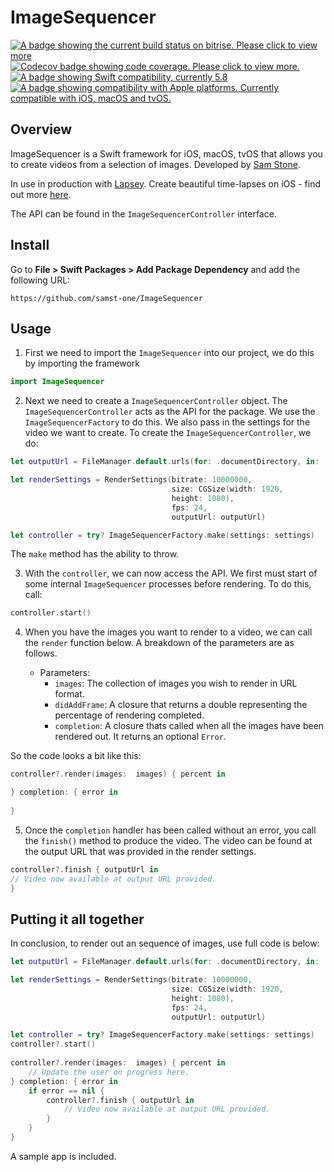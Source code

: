 # ImageSequencer

[![A badge showing the current build status on bitrise. Please click to view more](https://app.bitrise.io/app/4e19a931-761f-4f2b-b360-dcf083ca551c/status.svg?token=zr81eI66uU886cB4Sn-1PQ&branch=main)](https://app.bitrise.io/app/4e19a931-761f-4f2b-b360-dcf083ca551c)
[![Codecov badge showing code coverage. Please click to view more.](https://codecov.io/gh/samst-one/ImageSequencer/graph/badge.svg?token=VZ6QAWV0G0)](https://codecov.io/gh/samst-one/ImageSequencer)
[![A badge showing Swift compatibility, currently 5.8](https://img.shields.io/endpoint?url=https%3A%2F%2Fswiftpackageindex.com%2Fapi%2Fpackages%2Fsamst-one%2FImageSequencer%2Fbadge%3Ftype%3Dswift-versions)](https://swiftpackageindex.com/samst-one/ImageSequencer)
[![A badge showing compatibility with Apple platforms. Currently compatible with iOS, macOS and tvOS.](https://img.shields.io/endpoint?url=https%3A%2F%2Fswiftpackageindex.com%2Fapi%2Fpackages%2Fsamst-one%2FImageSequencer%2Fbadge%3Ftype%3Dplatforms)](https://swiftpackageindex.com/samst-one/ImageSequencer)

## Overview

ImageSequencer is a Swift framework for iOS, macOS, tvOS that allows you to create videos from a selection of images. Developed by [Sam Stone](https://samst.one).

In use in production with [Lapsey](https://apps.apple.com/gb/app/lapsey/id6467548808). Create beautiful time-lapses on iOS - find out more [here](https://lapsey.app).


The API can be found in the ``ImageSequencerController`` interface.

## Install

Go to **File > Swift Packages > Add Package Dependency** and add the following URL:

```
https://github.com/samst-one/ImageSequencer
```

## Usage

1. First we need to import the `ImageSequencer` into our project, we do this by importing the framework

```swift
import ImageSequencer
```

2. Next we need to create a `ImageSequencerController` object. The `ImageSequencerController` acts as the API for the package. We use the `ImageSequencerFactory` to do this. We also pass in the settings for the video we want to create. To create the `ImageSequencerController`, we do:

```swift
let outputUrl = FileManager.default.urls(for: .documentDirectory, in: .userDomainMask).first!.appendingPathComponent("\(UUID().uuidString).mp4")

let renderSettings = RenderSettings(bitrate: 10000000,
                                    size: CGSize(width: 1920,
                                    height: 1080),
                                    fps: 24,
                                    outputUrl: outputUrl)

let controller = try? ImageSequencerFactory.make(settings: settings)
```

The `make` method has the ability to throw.

3. With the `controller`, we can now access the API. We first must start of some internal `ImageSequencer` processes before rendering. To do this, call:
```swift
controller.start()
```

4. When you have the images you want to render to a video, we can call the `render` function below.  A breakdown of the parameters are as follows.    

    - Parameters:
        - `images`: The collection of images you wish to render in URL format.
        - `didAddFrame`: A closure that returns a double representing the percentage of rendering completed.
        - `completion`: A closure thats called when all the images have been rendered out. It returns an optional `Error`.

So the code looks a bit like this:

```swift
controller?.render(images:  images) { percent in

} completion: { error in
                
}
```

5. Once the `completion` handler has been called without an error, you call the `finish()` method to produce the video. The video can be found at the output URL that was provided in the render settings.

```swift
controller?.finish { outputUrl in
// Video now available at output URL provided.
}
```


## Putting it all together

In conclusion, to render out an sequence of images, use full code is below:

```swift
let outputUrl = FileManager.default.urls(for: .documentDirectory, in: .userDomainMask).first!.appendingPathComponent("\(UUID().uuidString).mp4")

let renderSettings = RenderSettings(bitrate: 10000000,
                                    size: CGSize(width: 1920,
                                    height: 1080),
                                    fps: 24,
                                    outputUrl: outputUrl)

let controller = try? ImageSequencerFactory.make(settings: settings)
controller?.start()
    
controller?.render(images:  images) { percent in
    // Update the user on progress here.
} completion: { error in
    if error == nil {
        controller?.finish { outputUrl in
            // Video now available at output URL provided.
        }
    }
}
```

A sample app is included.
